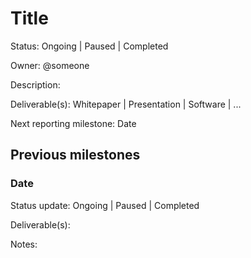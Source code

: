 # Title

Status: Ongoing | Paused | Completed

Owner: @someone

Description:

Deliverable(s): Whitepaper | Presentation | Software | ...

Next reporting milestone: Date

## Previous milestones

### Date

Status update: Ongoing | Paused | Completed

Deliverable(s): 

Notes: 

